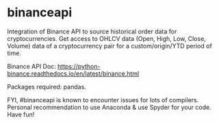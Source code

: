 # binanceapi
Integration of Binance API to source historical order data for cryptocurrencies. Get access to OHLCV data (Open, High, Low, Close, Volume) data of a cryptocurrency pair for a custom/origin/YTD period of time.

Binance API Doc: https://python-binance.readthedocs.io/en/latest/binance.html

Packages required: pandas.

FYI, #binanceapi is known to encounter issues for lots of compilers. Personal recommendation to use Anaconda & use Spyder for your code. Have fun!
